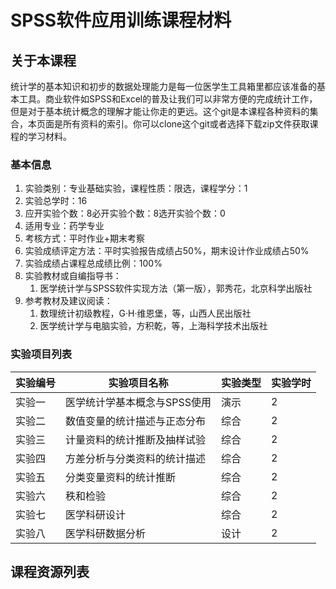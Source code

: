 # SPSS软件应用训练课程材料

## 关于本课程

统计学的基本知识和初步的数据处理能力是每一位医学生工具箱里都应该准备的基本工具。商业软件如SPSS和Excel的普及让我们可以非常方便的完成统计工作，但是对于基本统计概念的理解才能让你走的更远。这个git是本课程各种资料的集合，本页面是所有资料的索引。你可以clone这个git或者选择下载zip文件获取课程的学习材料。

### 基本信息

1. 实验类别：专业基础实验，课程性质：限选，课程学分：1
2. 实验总学时：16
3. 应开实验个数：8必开实验个数：8选开实验个数：0
4. 适用专业：药学专业
5. 考核方式：平时作业+期末考察
6. 实验成绩评定方法：平时实验报告成绩占50%，期末设计作业成绩占50%
7. 实验成绩占课程总成绩比例：100%
8. 实验教材或自编指导书：
    1. 医学统计学与SPSS软件实现方法（第一版），郭秀花，北京科学出版社
9. 参考教材及建议阅读：
    1. 数理统计初级教程，G·H·维恩堡，等，山西人民出版社
    2. 医学统计学与电脑实验，方积乾，等，上海科学技术出版社

### 实验项目列表

|实验编号 | 实验项目名称 | 实验类型 | 实验学时|
|--|--|--|--|
|实验一 | 医学统计学基本概念与SPSS使用 | 演示 | 2|
|实验二 | 数值变量的统计描述与正态分布 | 综合 | 2|
|实验三 | 计量资料的统计推断及抽样试验 | 综合 | 2|
|实验四 | 方差分析与分类资料的统计描述 | 综合 | 2|
|实验五 | 分类变量资料的统计推断 | 综合 | 2|
|实验六 | 秩和检验 | 综合 | 2|
|实验七 | 医学科研设计 | 综合 | 2|
|实验八 | 医学科研数据分析 | 设计 | 2|

## 课程资源列表

